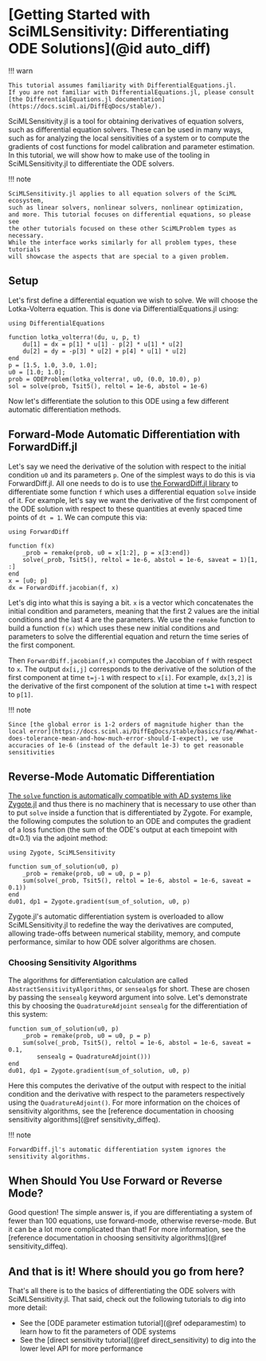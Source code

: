 # [Getting Started with SciMLSensitivity: Differentiating ODE Solutions](@id auto_diff)

!!! warn
    
    This tutorial assumes familiarity with DifferentialEquations.jl.
    If you are not familiar with DifferentialEquations.jl, please consult
    [the DifferentialEquations.jl documentation](https://docs.sciml.ai/DiffEqDocs/stable/).

SciMLSensitivity.jl is a tool for obtaining derivatives of equation solvers,
such as differential equation solvers. These can be used in many ways, such as
for analyzing the local sensitivities of a system or to compute the gradients
of cost functions for model calibration and parameter estimation. In this
tutorial, we will show how to make use of the tooling in SciMLSensitivity.jl
to differentiate the ODE solvers.

!!! note
    
    SciMLSensitivity.jl applies to all equation solvers of the SciML ecosystem,
    such as linear solvers, nonlinear solvers, nonlinear optimization,
    and more. This tutorial focuses on differential equations, so please see
    the other tutorials focused on these other SciMLProblem types as necessary.
    While the interface works similarly for all problem types, these tutorials
    will showcase the aspects that are special to a given problem.

## Setup

Let's first define a differential equation we wish to solve. We will choose the
Lotka-Volterra equation. This is done via DifferentialEquations.jl using:

```@example diffode
using DifferentialEquations

function lotka_volterra!(du, u, p, t)
    du[1] = dx = p[1] * u[1] - p[2] * u[1] * u[2]
    du[2] = dy = -p[3] * u[2] + p[4] * u[1] * u[2]
end
p = [1.5, 1.0, 3.0, 1.0];
u0 = [1.0; 1.0];
prob = ODEProblem(lotka_volterra!, u0, (0.0, 10.0), p)
sol = solve(prob, Tsit5(), reltol = 1e-6, abstol = 1e-6)
```

Now let's differentiate the solution to this ODE using a few different automatic
differentiation methods.

## Forward-Mode Automatic Differentiation with ForwardDiff.jl

Let's say we need the derivative of the solution with respect to the initial condition
`u0` and its parameters `p`. One of the simplest ways to do this is via ForwardDiff.jl.
All one needs to do is to use
[the ForwardDiff.jl library](https://juliadiff.org/ForwardDiff.jl/stable/) to differentiate
some function `f` which uses a differential equation `solve` inside of it. For example,
let's say we want the derivative of the first component of the ODE solution with respect to
these quantities at evenly spaced time points of `dt = 1`. We can compute this via:

```@example diffode
using ForwardDiff

function f(x)
    _prob = remake(prob, u0 = x[1:2], p = x[3:end])
    solve(_prob, Tsit5(), reltol = 1e-6, abstol = 1e-6, saveat = 1)[1, :]
end
x = [u0; p]
dx = ForwardDiff.jacobian(f, x)
```

Let's dig into what this is saying a bit. `x` is a vector which concatenates the initial condition
and parameters, meaning that the first 2 values are the initial conditions and the last 4 are the
parameters. We use the `remake` function to build a function `f(x)` which uses these new initial
conditions and parameters to solve the differential equation and return the time series of the first
component.

Then `ForwardDiff.jacobian(f,x)` computes the Jacobian of `f` with respect to `x`. The
output `dx[i,j]` corresponds to the derivative of the solution of the first component at time `t=j-1`
with respect to `x[i]`. For example, `dx[3,2]` is the derivative of the first component of the
solution at time `t=1` with respect to `p[1]`.

!!! note
    
    Since [the global error is 1-2 orders of magnitude higher than the local error](https://docs.sciml.ai/DiffEqDocs/stable/basics/faq/#What-does-tolerance-mean-and-how-much-error-should-I-expect), we use accuracies of 1e-6 (instead of the default 1e-3) to get reasonable sensitivities

## Reverse-Mode Automatic Differentiation

[The `solve` function is automatically compatible with AD systems like Zygote.jl](https://docs.sciml.ai/SciMLSensitivity/stable/)
and thus there is no machinery that is necessary to use other than to put `solve` inside
a function that is differentiated by Zygote. For example, the following computes the solution
to an ODE and computes the gradient of a loss function (the sum of the ODE's output at each
timepoint with dt=0.1) via the adjoint method:

```@example diffode
using Zygote, SciMLSensitivity

function sum_of_solution(u0, p)
    _prob = remake(prob, u0 = u0, p = p)
    sum(solve(_prob, Tsit5(), reltol = 1e-6, abstol = 1e-6, saveat = 0.1))
end
du01, dp1 = Zygote.gradient(sum_of_solution, u0, p)
```

Zygote.jl's automatic differentiation system is overloaded to allow SciMLSensitivity.jl
to redefine the way the derivatives are computed, allowing trade-offs between numerical
stability, memory, and compute performance, similar to how ODE solver algorithms are
chosen.

### Choosing Sensitivity Algorithms

The algorithms for differentiation calculation are called `AbstractSensitivityAlgorithms`,
or `sensealg`s for short. These are chosen by passing the `sensealg` keyword argument into solve.
Let's demonstrate this by choosing the `QuadratureAdjoint` `sensealg` for the differentiation of
this system:

```@example diffode
function sum_of_solution(u0, p)
    _prob = remake(prob, u0 = u0, p = p)
    sum(solve(_prob, Tsit5(), reltol = 1e-6, abstol = 1e-6, saveat = 0.1,
        sensealg = QuadratureAdjoint()))
end
du01, dp1 = Zygote.gradient(sum_of_solution, u0, p)
```

Here this computes the derivative of the output with respect to the initial
condition and the derivative with respect to the parameters respectively
using the `QuadratureAdjoint()`. For more information on the choices of sensitivity
algorithms, see the [reference documentation in choosing sensitivity algorithms](@ref sensitivity_diffeq).

!!! note
    
    ForwardDiff.jl's automatic differentiation system ignores the sensitivity algorithms.

## When Should You Use Forward or Reverse Mode?

Good question! The simple answer is, if you are differentiating a system of
fewer than 100 equations, use forward-mode, otherwise reverse-mode. But it can
be a lot more complicated than that! For more information, see the
[reference documentation in choosing sensitivity algorithms](@ref sensitivity_diffeq).

## And that is it! Where should you go from here?

That's all there is to the basics of differentiating the ODE solvers with SciMLSensitivity.jl.
That said, check out the following tutorials to dig into more detail:

  - See the [ODE parameter estimation tutorial](@ref odeparamestim) to learn how to fit the parameters of ODE systems
  - See the [direct sensitivity tutorial](@ref direct_sensitivity) to dig into the lower level API for more performance

